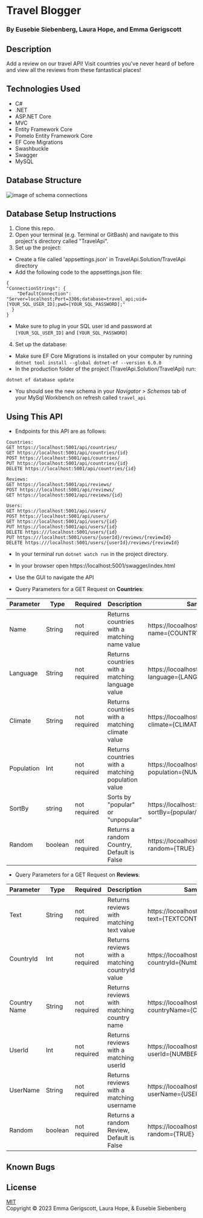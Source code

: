 # Travel Blogger

### By Eusebie Siebenberg, Laura Hope, and Emma Gerigscott

<!-- ![gif of webpage in action](./PierresAuthenticTreats/wwwroot/img/pierreat.gif) -->

## Description

Add a review on our travel API! Visit countries you've never heard of before and view all the reviews from these fantastical places!

## Technologies Used

* C#
* .NET
* ASP.NET Core
* MVC
* Entity Framework Core
* Pomelo Entity Framework Core
* EF Core Migrations
* Swashbuckle
* Swagger
* MySQL

## Database Structure

![image of schema connections](./TravelApi/wwwroot/img/travelSchema.png)

## Database Setup Instructions

1. Clone this repo.
2. Open your terminal (e.g. Terminal or GitBash) and navigate to this project's directory called "TravelApi".
3. Set up the project:
  * Create a file called 'appsettings.json' in TravelApi.Solution/TravelApi directory
  * Add the following code to the appsettings.json file:
  ```
  {
  "ConnectionStrings": {
      "DefaultConnection": "Server=localhost;Port=3306;database=travel_api;uid=[YOUR_SQL_USER_ID];pwd=[YOUR_SQL_PASSWORD];"
    }
  }
  ```
  * Make sure to plug in your SQL user id and password at ```[YOUR_SQL_USER_ID]``` and ```[YOUR_SQL_PASSWORD]```
4. Set up the database:
  * Make sure EF Core Migrations is installed on your computer by running ```dotnet tool install --global dotnet-ef --version 6.0.0```
  * In the production folder of the project (TravelApi.Solution/TravelApi) run:
  ```
  dotnet ef database update
  ```
  * You should see the new schema in your _Navigator > Schemas_ tab of your MySql Workbench on refresh called ```travel_api```

## Using This API
* Endpoints for this API are as follows:
```
Countries:
GET https://localhost:5001/api/countries/
GET https://localhost:5001/api/countries/{id}
POST https://localhost:5001/api/countries/
PUT https://localhost:5001/api/countries/{id}
DELETE https://localhost:5001/api/countries/{id}

Reviews:
GET https://localhost:5001/api/reviews/
POST https://localhost:5001/api/reviews/
GET https://localhost:5001/api/reviews/{id}

Users:
GET https://localhost:5001/api/users/
POST https://localhost:5001/api/users/
GET https://localhost:5001/api/users/{id}
PUT https://localhost:5001/api/users/{id}
DELETE https:///localhost:5001/users/{id}
PUT https:///localhost:5001/users/{userId}/reviews/{reviewId}
DELETE https:///localhost:5001/users/{userId}/reviews/{reviewId}

```
* In your terminal run ```dotnet watch run``` in the project directory.
* In your browser open https://localhost:5001/swagger/index.html
* Use the GUI to navigate the API

* Query Parameters for a GET Request on **Countries**: 

| Parameter  | Type   | Required     | Description                                      | Sample Url  |
|----------- |-----   | ---------    | -------------                                    | ----------  |
| Name       | String | not required | Returns countries with a matching name value     | https://locoalhost:5001/api/countries?name={COUNTRYNAME} |
| Language   | String | not required | Returns countries with a matching language value | https://locoalhost:5001/api/countries?language={LANGUAGE} |
| Climate    | String | not required | Returns countries with a matching climate value  | https://locoalhost:5001/api/countries?climate={CLIMATE} |
| Population | Int    | not required | Returns countries with a matching population value | https://locoalhost:5001/api/countries?population={NUMBER} |
| SortBy | string | not required | Sorts by "popular" or "unpopular" | https://localhost:5001/api/countries?sortBy={popular/unpopular} |
| Random | boolean | not required | Returns a random Country, Default is False | https://locoalhost:5001/api/countries?random={TRUE} |

* Query Parameters for a GET Request on **Reviews**: 

| Parameter  | Type   | Required     | Description                                      | Sample Url  |
|----------- |-----   | ---------    | -------------                                    | ----------  |
| Text       | String | not required | Returns reviews with matching text value     | https://locoalhost:5001/api/reviews?text={TEXTCONTENT} |
| CountryId   | Int | not required | Returns reviews with a matching countryId value | https://locoalhost:5001/api/reviews?countryId={Number} |
| Country Name    | String | not required | Returns reviews with matching country name  | https://locoalhost:5001/api/reviews?countryName={COUNTRYNAME} |
| UserId | Int    | not required | Returns reviews with a matching userId | https://locoalhost:5001/api/reviews?userId={NUMBER} |
| UserName | String    | not required | Returns reviews with a matching username | https://locoalhost:5001/api/reviews?userName={USERNAME} |
| Random | boolean | not required | Returns a random Review, Default is False | https://locoalhost:5001/api/reviews?random={TRUE} |



## Known Bugs



## License
[MIT](https://opensource.org/licenses/MIT)  
Copyright © 2023 Emma Gerigscott, Laura Hope, & Eusebie Siebenberg